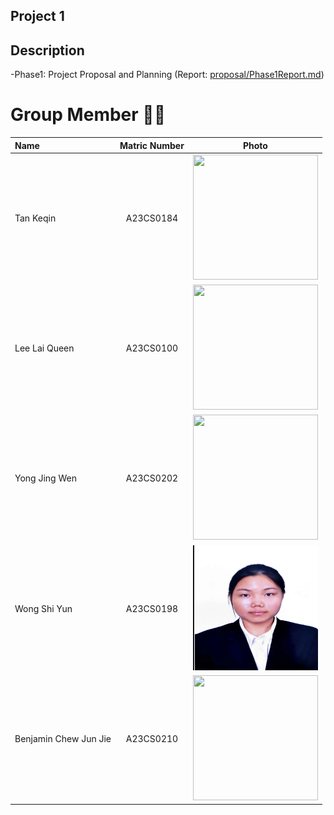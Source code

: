 ## Project 1

## Description
-Phase1: Project Proposal and Planning (Report: [proposal/Phase1Report.md](https://github.com/tkeqin/Seven-Teen_Project1_SAD_20232024/blob/a108820ea790571409c456c74aa7b93c94db553a/proposal/Phase1Report.md))

# Group Member 🧑‍💻

| Name             | Matric Number | Photo                                                         |
| :---------------- | :-------------: | :------------------------------------------------------------: |
| Tan Keqin        | A23CS0184        | <img src="images/" width=200px, height=200px>    |
| Lee Lai Queen         | A23CS0100        | <img src="images/" width=200px, height=200px>    |
| Yong Jing Wen            | A23CS0202     | <img src="images/" width=200px, height=200px>    |
| Wong Shi Yun                | A23CS0198        | <img src="images/wsy.jpg/" width=200px, height=200px>         |
| Benjamin Chew Jun Jie                | A23CS0210        | <img src="image/" width=200px, height=200px>         |
